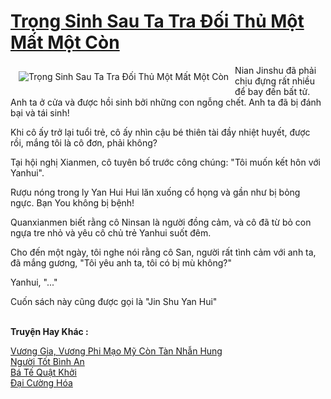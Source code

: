 <a href="https://truyentiki.com/trong-sinh-sau-ta-tra-doi-thu-mot-mat-mot-con.33635/" title="Trọng Sinh Sau Ta Tra Đối Thủ Một Mất Một Còn"><h1>Trọng Sinh Sau Ta Tra Đối Thủ Một Mất Một Còn</h1></a><div style="display:table"><img align="right" style="float: left; padding: 10px;" src="https://truyentiki.com/a/img/str/src/33635.jpg" alt="Trọng Sinh Sau Ta Tra Đối Thủ Một Mất Một Còn">Nian Jinshu đã phải chịu đựng rất nhiều để bay đến bất tử. Anh ta ở cửa và được hồi sinh bởi những con ngỗng chết. Anh ta đã bị đánh bại và tái sinh! <p></p> Khi cô ấy trở lại tuổi trẻ, cô ấy nhìn cậu bé thiên tài đầy nhiệt huyết, được rồi, mắng tôi là cô đơn, phải không? <p></p> Tại hội nghị Xianmen, cô tuyên bố trước công chúng: "Tôi muốn kết hôn với Yanhui". <p></p> Rượu nóng trong ly Yan Hui Hui lăn xuống cổ họng và gần như bị bỏng ngực. Bạn You không bị bệnh! <p></p> Quanxianmen biết rằng cô Ninsan là người đồng cảm, và cô đã từ bỏ con ngựa tre nhỏ và yêu cô chủ trẻ Yanhui suốt đêm. <p></p> Cho đến một ngày, tôi nghe nói rằng cô San, người rất tình cảm với anh ta, đã mắng gương, "Tôi yêu anh ta, tôi có bị mù không?" <p></p> Yanhui, "..." <p></p> Cuốn sách này cũng được gọi là "Jin Shu Yan Hui"</div><p><br><b>Truyện Hay Khác :</b></p><a href="https://truyentiki.com/vuong-gia-vuong-phi-mao-my-con-tan-nhan-hung.33634/" alt="Vương Gia, Vương Phi Mạo Mỹ Còn Tàn Nhẫn Hung">Vương Gia, Vương Phi Mạo Mỹ Còn Tàn Nhẫn Hung</a><br/><a href="https://github.com/nownovels/top500/tree/master/truyenhay/33460/" alt="Người Tốt Bình An">Người Tốt Bình An</a><br/><a href="https://truyentiki.wordpress.com/2020/06/08/ba-te-quat-khoi/" alt="Bá Tế Quật Khởi">Bá Tế Quật Khởi</a><br/><a href="https://www.plurk.com/p/nv0yp2" alt="Đại Cường Hóa">Đại Cường Hóa</a><br/>